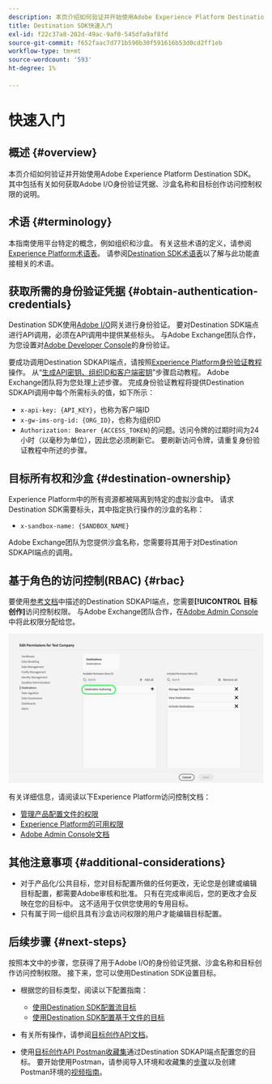 ```yaml
---
description: 本页介绍如何验证并开始使用Adobe Experience Platform Destination SDK。 其中包括有关如何获取Adobe I/O身份验证凭据、沙盒名称和目标创作访问控制权限的说明。
title: Destination SDK快速入门
exl-id: f22c37a8-202d-49ac-9af0-545dfa9af8fd
source-git-commit: f652faac7d771b590b30f591616b53d0cd2ff1eb
workflow-type: tm+mt
source-wordcount: '593'
ht-degree: 1%

---
```


# 快速入门

## 概述 {#overview}

本页介绍如何验证并开始使用Adobe Experience Platform Destination SDK。 其中包括有关如何获取Adobe I/O身份验证凭据、沙盒名称和目标创作访问控制权限的说明。

## 术语 {#terminology}

本指南使用平台特定的概念，例如组织和沙盒。 有关这些术语的定义，请参阅[Experience Platform术语表](https://experienceleague.adobe.com/docs/experience-platform/landing/glossary.html)。 请参阅[Destination SDK术语表](/help/destinations/destination-sdk/glossary.md)以了解与此功能直接相关的术语。

## 获取所需的身份验证凭据 {#obtain-authentication-credentials}

Destination SDK使用[Adobe I/O](https://www.adobe.io/)网关进行身份验证。 要对Destination SDK端点进行API调用，必须在API调用中提供某些标头。 与Adobe Exchange团队合作，为您设置对[Adobe Developer Console](https://developer.adobe.com/console)的身份验证。

要成功调用Destination SDKAPI端点，请按照[Experience Platform身份验证教程](https://experienceleague.adobe.com/docs/experience-platform/landing/platform-apis/api-authentication.html?lang=zh-Hans)操作。 从“[生成API密钥、组织ID和客户端密钥](https://experienceleague.adobe.com/docs/experience-platform/landing/platform-apis/api-authentication.html#api-ims-secret)”步骤启动教程。 Adobe Exchange团队将为您处理上述步骤。 完成身份验证教程将提供Destination SDKAPI调用中每个所需标头的值，如下所示：

* `x-api-key: {API_KEY}`，也称为客户端ID
* `x-gw-ims-org-id: {ORG_ID}`，也称为组织ID
* `Authorization: Bearer {ACCESS_TOKEN}`的问题。访问令牌的过期时间为24小时（以毫秒为单位），因此您必须刷新它。 要刷新访问令牌，请重复身份验证教程中所述的步骤。

<!--

### Obtain `Authorization: Bearer {ACCESS_TOKEN}`

To obtain the `{ACCESS_TOKEN}`, you must generate a JWT token and exchange it for the access token. Follow the steps below:

1. Follow the instructions in the [Generate JWT section](https://www.adobe.io/apis/experienceplatform/console/docs.html#!AdobeDocs/adobeio-console/master/credentials.md) in the credentials guide.
2. Follow the instructions in [Step 3: try it](https://www.adobe.io/authentication/auth-methods.html#!AdobeDocs/adobeio-auth/master/AuthenticationOverview/ServiceAccountIntegration.md) in the Service account connection guide.

You now have the required authentication headers `x-api-key: {API_KEY}`, `x-gw-ims-org-id: {ORG_ID}`, and `Authorization: Bearer {ACCESS_TOKEN}`.

>[!NOTE]
>
>The access token has an expiration time of 24 hours, expressed in milliseconds, so you will have to refresh it. To refresh the access token, repeat the steps outlined in this section.

-->

## 目标所有权和沙盒 {#destination-ownership}

Experience Platform中的所有资源都被隔离到特定的虚拟沙盒中。 请求Destination SDK需要标头，其中指定执行操作的沙盒的名称：

* `x-sandbox-name: {SANDBOX_NAME}`

Adobe Exchange团队为您提供沙盒名称，您需要将其用于对Destination SDKAPI端点的调用。

## 基于角色的访问控制(RBAC) {#rbac}

要使用[参考文档](functionality/configuration-options.md)中描述的Destination SDKAPI端点，您需要&#x200B;**[!UICONTROL 目标创作]**&#x200B;访问控制权限。 与Adobe Exchange团队合作，在[Adobe Admin Console](https://adminconsole.adobe.com/)中将此权限分配给您。

![目标创作权限](./assets/destination-authoring-permission.png)

有关详细信息，请阅读以下Experience Platform访问控制文档：

* [管理产品配置文件的权限](/help/access-control/ui/permissions.md)
* [Experience Platform的可用权限](/help/access-control/home.md#permissions)
* [Adobe Admin Console文档](https://helpx.adobe.com/enterprise/using/admin-console.html)

## 其他注意事项 {#additional-considerations}

* 对于产品化/公共目标，您对目标配置所做的任何更改，无论您是创建或编辑目标配置，都需要Adobe审核和批准。 只有在完成审阅后，您的更改才会反映在您的目标中。 这不适用于仅供您使用的专用目标。
* 只有属于同一组织且具有沙盒访问权限的用户才能编辑目标配置。

## 后续步骤 {#next-steps}

按照本文中的步骤，您获得了用于Adobe I/O的身份验证凭据、沙盒名称和目标创作访问控制权限。 接下来，您可以使用Destination SDK设置目标。

* 根据您的目标类型，阅读以下配置指南：

   * [使用Destination SDK配置流目标](guides/configure-destination-instructions.md)
   * [使用Destination SDK配置基于文件的目标](guides/configure-file-based-destination-instructions.md)

* 有关所有操作，请参阅[目标创作API文档](https://www.adobe.io/experience-platform-apis/references/destination-authoring/)。
* 使用[目标创作API Postman收藏集](https://github.com/adobe/experience-platform-postman-samples/blob/master/apis/experience-platform/Destination%20Authoring%20API.postman_collection.json)通过Destination SDKAPI端点配置您的目标。 要开始使用Postman，请参阅导入环境和收藏集的[步骤](https://learning.postman.com/docs/getting-started/importing-and-exporting-data/)以及创建Postman环境的[视频指南](https://video.tv.adobe.com/v/28832)。
